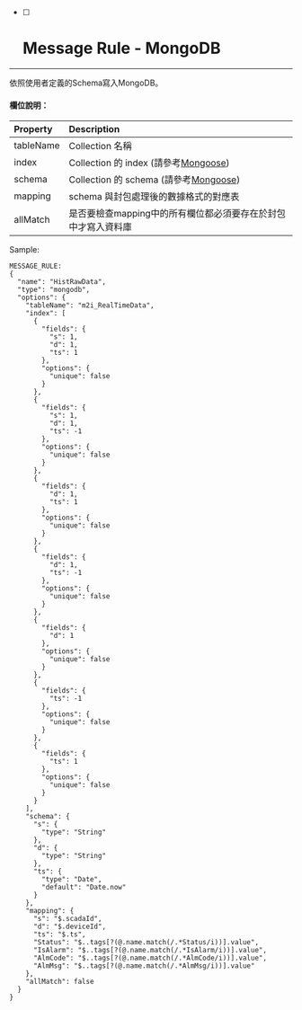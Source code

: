* [ ] # Message Rule - MongoDB

---

依照使用者定義的Schema寫入MongoDB。

#### 欄位說明：

| Property | Description |
| :--- | :--- |
| tableName | Collection 名稱 |
| index | Collection 的 index \(請參考[Mongoose](https://mongoosejs.com/docs/guide.html)\) |
| schema | Collection 的 schema \(請參考[Mongoose](https://mongoosejs.com/docs/guide.html)\) |
| mapping | schema 與封包處理後的數據格式的對應表 |
| allMatch | 是否要檢查mapping中的所有欄位都必須要存在於封包中才寫入資料庫 |

Sample:

```
MESSAGE_RULE:
{
  "name": "HistRawData",
  "type": "mongodb",
  "options": {
    "tableName": "m2i_RealTimeData",
    "index": [
      {
        "fields": {
          "s": 1,
          "d": 1,
          "ts": 1
        },
        "options": {
          "unique": false
        }
      },
      {
        "fields": {
          "s": 1,
          "d": 1,
          "ts": -1
        },
        "options": {
          "unique": false
        }
      },
      {
        "fields": {
          "d": 1,
          "ts": 1
        },
        "options": {
          "unique": false
        }
      },
      {
        "fields": {
          "d": 1,
          "ts": -1
        },
        "options": {
          "unique": false
        }
      },
      {
        "fields": {
          "d": 1
        },
        "options": {
          "unique": false
        }
      },
      {
        "fields": {
          "ts": -1
        },
        "options": {
          "unique": false
        }
      },
      {
        "fields": {
          "ts": 1
        },
        "options": {
          "unique": false
        }
      }
    ],
    "schema": {
      "s": {
        "type": "String"
      },
      "d": {
        "type": "String"
      },
      "ts": {
        "type": "Date",
        "default": "Date.now"
      }
    },
    "mapping": {
      "s": "$.scadaId",
      "d": "$.deviceId",
      "ts": "$.ts",
      "Status": "$..tags[?(@.name.match(/.*Status/i))].value",
      "IsAlarm": "$..tags[?(@.name.match(/.*IsAlarm/i))].value",
      "AlmCode": "$..tags[?(@.name.match(/.*AlmCode/i))].value",
      "AlmMsg": "$..tags[?(@.name.match(/.*AlmMsg/i))].value"
    },
    "allMatch": false
  }
}
```



